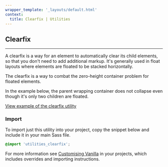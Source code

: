 ```yaml
---
wrapper_template: '_layouts/default.html'
context:
  title: Clearfix | Utilities
---
```


## Clearfix

<hr>

A clearfix is a way for an element to automatically clear its child elements, so that you don't need to add additional markup. It's generally used in float layouts where elements are floated to be stacked horizontally.

The clearfix is a way to combat the zero-height container problem for floated elements.

In the example below, the parent wrapping container does not collapse even though it's only two children are floated.

<a href="/examples/utilities/clearfix/" class="js-example">
View example of the clearfix utility
</a>

### Import

To import just this utility into your project, copy the snippet below and include it in your main Sass file.

```scss
@import 'utilities_clearfix';
```

For more information see [Customising Vanilla](/customising-vanilla/) in your projects, which includes overrides and importing instructions.
